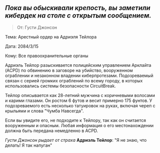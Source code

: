 ## _Пока вы обыскивали крепость, вы заметили кибердек на столе с открытым сообщением._

> От: Густи Джонсон

Тема: Арестный ордер на Адриэля Тейлора

Дата: 2084/3/15

Кому: Все правоохранительные органы

Адриэль Тейлор разыскивается полицейским управлением Арклайта (ACPD) по обвинению в заговоре на убийство, вооруженном ограблении и незаконном владении киберпротезами. Подозреваемый связан с серией громких ограблений по всему городу, в которых использовались системы безопасности CircuitBreak.

Тейлор описывается как 28-летний мужчина с коричневыми волосами и карими глазами. Он ростом 6 футов и весит примерно 175 фунтов. У подозреваемого есть несколько татуировок на руках, включая череп с крыльями и слова "Чумба Навсегда".

Если вы увидите его, не подходите к Тейлору, так как он считается вооруженным и опасным. Любая информация о его местонахождении должна быть передана немедленно в ACPD.

_Густи Джонсон рыдает от страха_
**Адриэль Тейлор**: "Я не знаю, что делать! Я так напуган"
